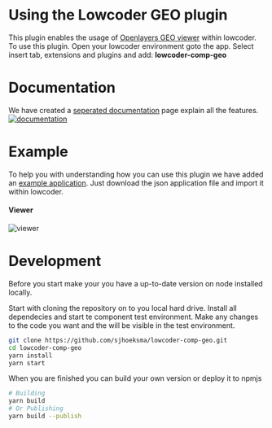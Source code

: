 # Using the Lowcoder GEO plugin

This plugin enables the usage of [Openlayers GEO viewer](https://openlayers.org/) within lowcoder. To use this plugin. Open your lowcoder environment goto the app. Select insert tab, extensions and plugins and add: **lowcoder-comp-geo**

# Documentation

We have created a [seperated documentation](https://sjhoeksma.github.io/lowcoder-comp-geo/) page explain all the features. 
[![documentation](https://github.com/sjhoeksma/lowcoder-comp-geo/blob/dev/images/documentation.png?raw=true)](https://sjhoeksma.github.io/lowcoder-comp-geo/)

# Example
To help you with understanding how you can use this plugin we have added an [example application](https://github.com/sjhoeksma/lowcoder-comp-geo/blob/main/lowcoder-example/lowcoder-comp-geo.json?raw=true). Just download the json application file and import it within lowcoder. 

#### Viewer
![viewer](https://github.com/sjhoeksma/lowcoder-comp-geo/blob/main/images/viewer-example.png?raw=true)

# Development

Before you start make your you have a up-to-date version on node installed locally.

Start with cloning the repository on to you local hard drive. Install all dependecies and start te component test environment. Make any changes to the code you want and the will be visible in the test environment. 

```bash
git clone https://github.com/sjhoeksma/lowcoder-comp-geo.git
cd lowcoder-comp-geo
yarn install
yarn start
```

When you are finished you can build your own version or deploy it to npmjs

```bash
# Building
yarn build 
# Or Publishing
yarn build --publish
```
